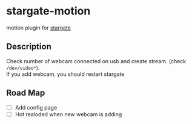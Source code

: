 # stargate-motion
motion plugin for [stargate](https://github.com/lobor/stargate/)

## Description
Check number of webcam connected on usb and create stream. (check ```/dev/video*```).  
If you add webcam, you should restart stargate


## Road Map
- [ ] Add config page
- [ ] Hot realoded when new webcam is adding
